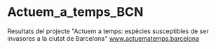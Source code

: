# Actuem_a_temps_BCN
Resultats del projecte "Actuem a temps: espècies susceptibles de ser invasores a la ciutat de Barcelona" www.actuematemps.barcelona
